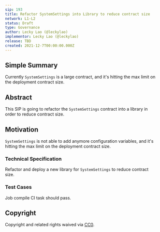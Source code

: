 ```yaml
---
sip: 193
title: Refactor SystemSettings into Library to reduce contract size
network: L1-L2
status: Draft
type: Governance
author: Lecky Lao (@leckylao)
implementor: Lecky Lao (@leckylao)
release: TBD
created: 2021-12-7T00:00:00.000Z
---
```


## Simple Summary

Currently `SystemSettings` is a large contract, and it's hitting the max limit on the deployment contract size.

## Abstract

This SIP is going to refactor the `SystemSettings` contract into a library in order to reduce contract size.

## Motivation

`SystemSettings` is not able to add anymore configuration variables, and it's hitting the max limit on the deployment contract size.

### Technical Specification

Refactor and deploy a new library for `SystemSettings` to reduce contract size.

### Test Cases

Job compile CI task should pass.

## Copyright

Copyright and related rights waived via [CC0](https://creativecommons.org/publicdomain/zero/1.0/).
